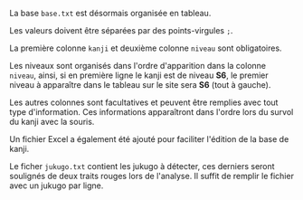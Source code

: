 La base `base.txt` est désormais organisée en tableau.

Les valeurs doivent être séparées par des points-virgules `;`.

La première colonne `kanji` et deuxième colonne `niveau` sont obligatoires.

Les niveaux sont organisés dans l'ordre d'apparition dans la colonne `niveau`, ainsi, si en première ligne le kanji est de niveau **S6**, le premier niveau à apparaître dans le tableau sur le site sera **S6** (tout à gauche).

Les autres colonnes sont facultatives et peuvent être remplies avec tout type d'information. Ces informations apparaîtront dans l'ordre lors du survol du kanji avec la souris.

Un fichier Excel a également été ajouté pour faciliter l'édition de la base de kanji.

Le ficher `jukugo.txt` contient les jukugo à détecter, ces derniers seront soulignés de deux traits rouges lors de l'analyse. Il suffit de remplir le fichier avec un jukugo par ligne.
